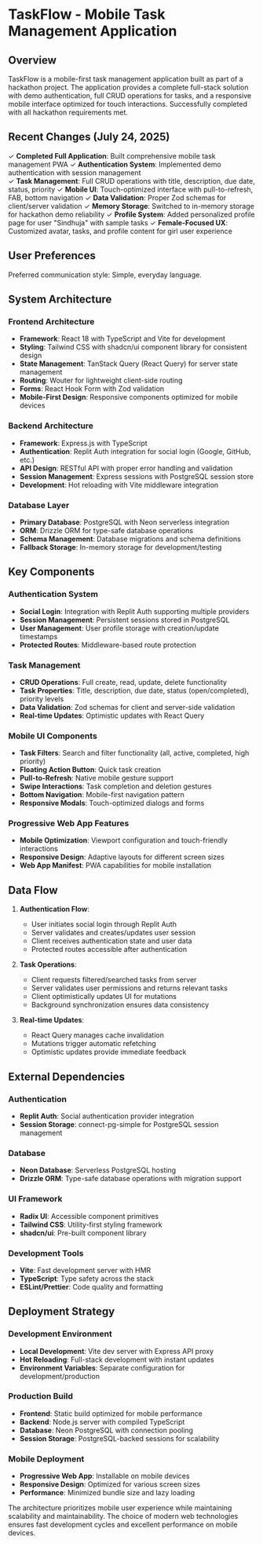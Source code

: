 # TaskFlow - Mobile Task Management Application

## Overview

TaskFlow is a mobile-first task management application built as part of a hackathon project. The application provides a complete full-stack solution with demo authentication, full CRUD operations for tasks, and a responsive mobile interface optimized for touch interactions. Successfully completed with all hackathon requirements met.

## Recent Changes (July 24, 2025)

✓ **Completed Full Application**: Built comprehensive mobile task management PWA
✓ **Authentication System**: Implemented demo authentication with session management  
✓ **Task Management**: Full CRUD operations with title, description, due date, status, priority
✓ **Mobile UI**: Touch-optimized interface with pull-to-refresh, FAB, bottom navigation
✓ **Data Validation**: Proper Zod schemas for client/server validation
✓ **Memory Storage**: Switched to in-memory storage for hackathon demo reliability
✓ **Profile System**: Added personalized profile page for user "Sindhuja" with sample tasks
✓ **Female-Focused UX**: Customized avatar, tasks, and profile content for girl user experience

## User Preferences

Preferred communication style: Simple, everyday language.

## System Architecture

### Frontend Architecture
- **Framework**: React 18 with TypeScript and Vite for development
- **Styling**: Tailwind CSS with shadcn/ui component library for consistent design
- **State Management**: TanStack Query (React Query) for server state management
- **Routing**: Wouter for lightweight client-side routing
- **Forms**: React Hook Form with Zod validation
- **Mobile-First Design**: Responsive components optimized for mobile devices

### Backend Architecture
- **Framework**: Express.js with TypeScript
- **Authentication**: Replit Auth integration for social login (Google, GitHub, etc.)
- **API Design**: RESTful API with proper error handling and validation
- **Session Management**: Express sessions with PostgreSQL session store
- **Development**: Hot reloading with Vite middleware integration

### Database Layer
- **Primary Database**: PostgreSQL with Neon serverless integration
- **ORM**: Drizzle ORM for type-safe database operations
- **Schema Management**: Database migrations and schema definitions
- **Fallback Storage**: In-memory storage for development/testing

## Key Components

### Authentication System
- **Social Login**: Integration with Replit Auth supporting multiple providers
- **Session Management**: Persistent sessions stored in PostgreSQL
- **User Management**: User profile storage with creation/update timestamps
- **Protected Routes**: Middleware-based route protection

### Task Management
- **CRUD Operations**: Full create, read, update, delete functionality
- **Task Properties**: Title, description, due date, status (open/completed), priority levels
- **Data Validation**: Zod schemas for client and server-side validation
- **Real-time Updates**: Optimistic updates with React Query

### Mobile UI Components
- **Task Filters**: Search and filter functionality (all, active, completed, high priority)
- **Floating Action Button**: Quick task creation
- **Pull-to-Refresh**: Native mobile gesture support
- **Swipe Interactions**: Task completion and deletion gestures
- **Bottom Navigation**: Mobile-first navigation pattern
- **Responsive Modals**: Touch-optimized dialogs and forms

### Progressive Web App Features
- **Mobile Optimization**: Viewport configuration and touch-friendly interactions
- **Responsive Design**: Adaptive layouts for different screen sizes
- **Web App Manifest**: PWA capabilities for mobile installation

## Data Flow

1. **Authentication Flow**:
   - User initiates social login through Replit Auth
   - Server validates and creates/updates user session
   - Client receives authentication state and user data
   - Protected routes accessible after authentication

2. **Task Operations**:
   - Client requests filtered/searched tasks from server
   - Server validates user permissions and returns relevant tasks
   - Client optimistically updates UI for mutations
   - Background synchronization ensures data consistency

3. **Real-time Updates**:
   - React Query manages cache invalidation
   - Mutations trigger automatic refetching
   - Optimistic updates provide immediate feedback

## External Dependencies

### Authentication
- **Replit Auth**: Social authentication provider integration
- **Session Storage**: connect-pg-simple for PostgreSQL session management

### Database
- **Neon Database**: Serverless PostgreSQL hosting
- **Drizzle ORM**: Type-safe database operations with migration support

### UI Framework
- **Radix UI**: Accessible component primitives
- **Tailwind CSS**: Utility-first styling framework
- **shadcn/ui**: Pre-built component library

### Development Tools
- **Vite**: Fast development server with HMR
- **TypeScript**: Type safety across the stack
- **ESLint/Prettier**: Code quality and formatting

## Deployment Strategy

### Development Environment
- **Local Development**: Vite dev server with Express API proxy
- **Hot Reloading**: Full-stack development with instant updates
- **Environment Variables**: Separate configuration for development/production

### Production Build
- **Frontend**: Static build optimized for mobile performance
- **Backend**: Node.js server with compiled TypeScript
- **Database**: Neon PostgreSQL with connection pooling
- **Session Storage**: PostgreSQL-backed sessions for scalability

### Mobile Deployment
- **Progressive Web App**: Installable on mobile devices
- **Responsive Design**: Optimized for various screen sizes
- **Performance**: Minimized bundle size and lazy loading

The architecture prioritizes mobile user experience while maintaining scalability and maintainability. The choice of modern web technologies ensures fast development cycles and excellent performance on mobile devices.
